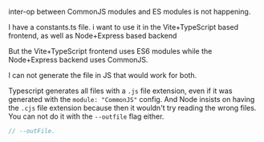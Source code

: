 inter-op between CommonJS modules and ES modules is not happening.

I have a constants.ts file. i want to use it in the Vite+TypeScript based frontend, as well as Node+Express based backend

But the Vite+TypeScript frontend uses ES6 modules while the Node+Express backend uses CommonJS.

I can not generate the file in JS that would work for both.

Typescript generates all files with a `.js` file extension, even if it was generated with the `module: "CommonJS"` config. And Node insists on having the `.cjs` file extension because then it wouldn't try reading the wrong files. You can not do it with the `--outfile` flag either.

```js
// --outFile.
```